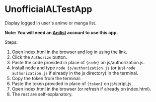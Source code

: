 # UnofficialALTestApp
Display logged in user's anime or manga list.

**Note: You will need an [Anilist](https://anilist.co) account to use this app.**

Steps:
1. Open index.html in the browser and log in using the link.
2. Click the `Authorize` button.
3. Paste the code provided in place of `{code}` on js/authorization.js.
4. Install node and type `node js/authorization.js` (or just `node authorization.js` if already in the js directory) in the terminal.
5. Copy the token from the terminal.
6. Paste the token provided in place of `{token}` on js/script.js.
7. Open index.html in the browser (or refresh if already on index.html).
8. The rest are self-explanatory.
